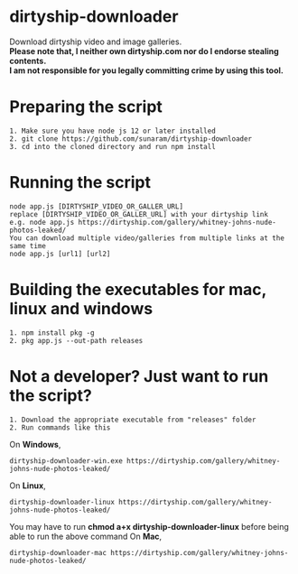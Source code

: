 # dirtyship-downloader
Download dirtyship video and image galleries.  
__Please note that, I neither own dirtyship.com nor do I endorse stealing contents.__  
__I am not responsible for you legally committing crime by using this tool.__  

# Preparing the script  
```
1. Make sure you have node js 12 or later installed  
2. git clone https://github.com/sunaram/dirtyship-downloader  
3. cd into the cloned directory and run npm install  
```

# Running the script
```
node app.js [DIRTYSHIP_VIDEO_OR_GALLER_URL]  
replace [DIRTYSHIP_VIDEO_OR_GALLER_URL] with your dirtyship link
e.g. node app.js https://dirtyship.com/gallery/whitney-johns-nude-photos-leaked/
You can download multiple video/galleries from multiple links at the same time  
node app.js [url1] [url2]  
```

# Building the executables for mac, linux and windows
```
1. npm install pkg -g
2. pkg app.js --out-path releases
```

# Not a developer? Just want to run the script?
```
1. Download the appropriate executable from "releases" folder
2. Run commands like this
```
On __Windows__,
```
dirtyship-downloader-win.exe https://dirtyship.com/gallery/whitney-johns-nude-photos-leaked/
```
On __Linux__,
```
dirtyship-downloader-linux https://dirtyship.com/gallery/whitney-johns-nude-photos-leaked/
```
You may have to run **chmod a+x dirtyship-downloader-linux** before being able to run the above command
On __Mac__,
```
dirtyship-downloader-mac https://dirtyship.com/gallery/whitney-johns-nude-photos-leaked/
```
